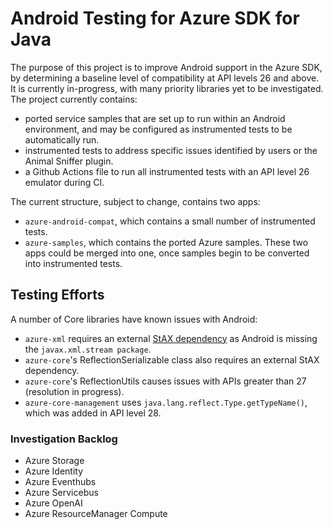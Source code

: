 # Android Testing for Azure SDK for Java
The purpose of this project is to improve Android support in the Azure SDK, by determining a baseline level of compatibility at API levels 26 and above. It is currently in-progress, with many priority libraries yet to be investigated.
The project currently contains:
- ported service samples that are set up to run within an Android environment, and may be configured as instrumented tests to be automatically run. 
- instrumented tests to address specific issues identified by users or the Animal Sniffer plugin.
- a Github Actions file to run all instrumented tests with an API level 26 emulator during CI.

The current structure, subject to change, contains two apps:
- `azure-android-compat`, which contains a small number of instrumented tests.
- `azure-samples`, which contains the ported Azure samples.
These two apps could be merged into one, once samples begin to be converted into instrumented tests.

## Testing Efforts
A number of Core libraries have known issues with Android:
- `azure-xml` requires an external [StAX dependency](https://mvnrepository.com/artifact/stax/stax) as Android is missing the `javax.xml.stream package`.
- `azure-core`'s ReflectionSerializable class also requires an external StAX dependency.
- `azure-core`'s ReflectionUtils causes issues with APIs greater than 27 (resolution in progress).
- `azure-core-management` uses `java.lang.reflect.Type.getTypeName()`, which was added in API level 28.

### Investigation Backlog
- Azure Storage
- Azure Identity
- Azure Eventhubs
- Azure Servicebus
- Azure OpenAI
- Azure ResourceManager Compute